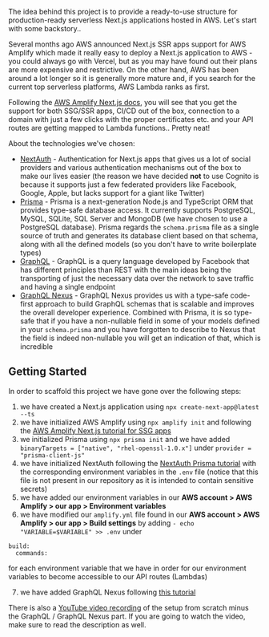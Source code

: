  The idea behind this project is to provide a ready-to-use structure for production-ready serverless Next.js applications hosted in AWS. Let's start with some backstory..
 
 Several months ago AWS announced Next.js SSR apps support for AWS Amplify which made it really easy to deploy a Next.js application to AWS - you could always go with Vercel, but as you may have found out their plans are more expensive and restrictive. On the other hand, AWS has been around a lot longer so it is generally more mature and, if you search for the current top serverless platforms, AWS Lambda ranks as first.
 
 Following the [AWS Amplify Next.js docs](https://docs.amplify.aws/guides/hosting/nextjs/q/platform/js/), you will see that you get the support for both SSG/SSR apps, CI/CD out of the box, connection to a domain with just a few clicks with the proper certificates etc. and your API routes are getting mapped to Lambda functions.. Pretty neat!
 
 About the technologies we've chosen:
 
 - [NextAuth](https://next-auth.js.org/) - Authentication for Next.js apps that gives us a lot of social providers and various authentication mechanisms out of the box to make our lives easier (the reason we have decided **not** to use Cognito is because it supports just a few federated providers like Facebook, Google, Apple, but lacks support for a giant like Twitter)
 - [Prisma](https://www.prisma.io/) - Prisma is a next-generation Node.js and TypeScript ORM that provides type-safe database access. It currently supports PostgreSQL, MySQL, SQLite, SQL Server and MongoDB (we have chosen to use a PostgreSQL database). Prisma regards the ```schema.prisma``` file as a single source of truth and generates its database client based on that schema, along with all the defined models (so you don't have to write boilerplate types)
 - [GraphQL](https://graphql.org/) - GraphQL is a query language developed by Facebook that has different principles than REST with the main ideas being the transporting of just the necessary data over the network to save traffic and having a single endpoint
 - [GraphQL Nexus](https://nexusjs.org/) - GraphQL Nexus provides us with a type-safe code-first approach to build GraphQL schemas that is scalable and improves the overall developer experience. Combined with Prisma, it is so type-safe that if you have a non-nullable field in some of your models defined in your ```schema.prisma``` and you have forgotten to describe to Nexus that the field is indeed non-nullable you will get an indication of that, which is incredible

## Getting Started

In order to scaffold this project we have gone over the following steps:

1. we have created a Next.js application using ```npx create-next-app@latest --ts```
2. we have initialized AWS Amplify using ```npx amplify init``` and following the [AWS Amplify Next.js tutorial for SSG apps](https://docs.amplify.aws/guides/hosting/nextjs/q/platform/js/#adding-amplify-hosting-1)
3. we initialized Prisma using ```npx prisma init``` and we have added ```binaryTargets = ["native", "rhel-openssl-1.0.x"]``` under ```provider = "prisma-client-js"```
4. we have initialized NextAuth following the [NextAuth Prisma tutorial](https://next-auth.js.org/adapters/prisma) with the corresponding environment variables in the ```.env``` file (notice that this file is not present in our repository as it is intended to contain sensitive secrets)
5. we have added our environment variables in our **AWS account > AWS Amplify > our app > Environment variables**
6. we have modified our ```amplify.yml``` file found in our **AWS account > AWS Amplify > our app > Build settings** by adding ```- echo "VARIABLE=$VARIABLE" >> .env``` under
```
build:
  commands:
```
for each environment variable that we have in order for our environment variables to become accessible to our API routes (Lambdas)

7. we have added GraphQL Nexus following [this tutorial](https://www.prisma.io/blog/fullstack-nextjs-graphql-prisma-2-fwpc6ds155)

There is also a [YouTube video recording](https://www.youtube.com/watch?v=YvoyHgZWSFY) of the setup from scratch minus the GraphQL / GraphQL Nexus part. If you are going to watch the video, make sure to read the description as well.
